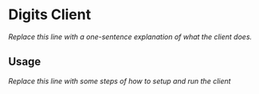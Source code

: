# Digits Client

*Replace this line with a one-sentence explanation of what the client does.*

## Usage

*Replace this line with some steps of how to setup and run the client*
